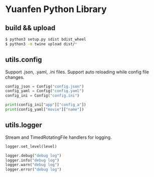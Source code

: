 # Yuanfen Python Library

## build && upload

```bash
$ python3 setup.py sdist bdist_wheel
$ python3 -m twine upload dist/*
```

## utils.config

Support .json, .yaml, .ini files.
Support auto reloading while config file changes.

```python
config_json = Config("config.json")
config_yaml = Config("config.yaml")
config_ini = Config("config.ini")

print(config_ini["app"]["config_a"])
print(config_yaml["movie"]["name"])
```

## utils.logger

Stream and TimedRotatingFile handlers for logging.

```python
logger.set_level(level)

logger.debug("debug log")
logger.info("debug log")
logger.warn("debug log")
logger.error("debug log")
```